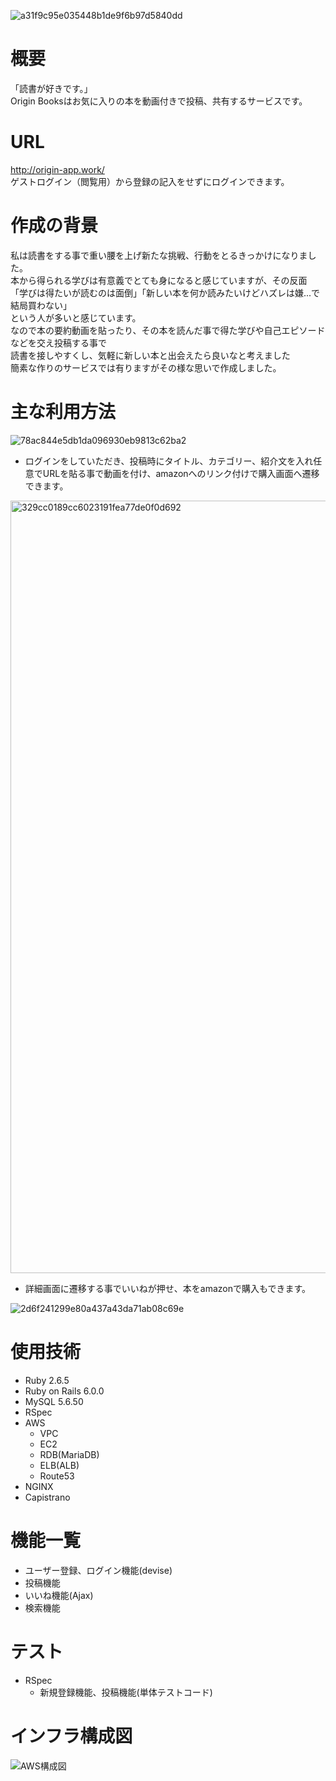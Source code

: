 ![a31f9c95e035448b1de9f6b97d5840dd](https://user-images.githubusercontent.com/73161307/110463528-60026c80-8115-11eb-84c6-c15d15810c6c.jpg)
# 概要

「読書が好きです。」  
Origin Booksはお気に入りの本を動画付きで投稿、共有するサービスです。

# URL

http://origin-app.work/  
ゲストログイン（閲覧用）から登録の記入をせずにログインできます。

# 作成の背景

私は読書をする事で重い腰を上げ新たな挑戦、行動をとるきっかけになりました。  
本から得られる学びは有意義でとても身になると感じていますが、その反面  
「学びは得たいが読むのは面倒」「新しい本を何か読みたいけどハズレは嫌...で結局買わない」  
という人が多いと感じています。  
なので本の要約動画を貼ったり、その本を読んだ事で得た学びや自己エピソードなどを交え投稿する事で  
読書を接しやすくし、気軽に新しい本と出会えたら良いなと考えました  
簡素な作りのサービスでは有りますがその様な思いで作成しました。  


# 主な利用方法

![78ac844e5db1da096930eb9813c62ba2](https://user-images.githubusercontent.com/73161307/110496942-5ab71900-8139-11eb-9215-6febdbe5d5a5.jpg)

* ログインをしていただき、投稿時にタイトル、カテゴリー、紹介文を入れ任意でURLを貼る事で動画を付け、amazonへのリンク付けで購入画面へ遷移できます。  

<img width="1236" alt="329cc0189cc6023191fea77de0f0d692" src="https://user-images.githubusercontent.com/73161307/110497344-b2ee1b00-8139-11eb-8574-283f4e5b32ce.png">

* 詳細画面に遷移する事でいいねが押せ、本をamazonで購入もできます。  

![2d6f241299e80a437a43da71ab08c69e](https://user-images.githubusercontent.com/73161307/110498730-ed0bec80-813a-11eb-8713-3d3b000a018c.jpg)






# 使用技術

* Ruby 2.6.5  
* Ruby on Rails 6.0.0  
* MySQL 5.6.50  
* RSpec  
* AWS  
  * VPC  
  * EC2  
  * RDB(MariaDB)  
  * ELB(ALB)  
  * Route53  
* NGINX  
* Capistrano


# 機能一覧

* ユーザー登録、ログイン機能(devise)  
* 投稿機能  
* いいね機能(Ajax)  
* 検索機能

# テスト

* RSpec  
  * 新規登録機能、投稿機能(単体テストコード)

# インフラ構成図

 ![AWS構成図](https://user-images.githubusercontent.com/73161307/113968996-21281980-986f-11eb-8773-1d4b20382ce0.jpeg)







